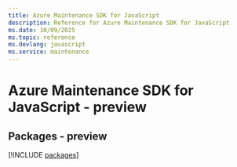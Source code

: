 ```yaml
---
title: Azure Maintenance SDK for JavaScript
description: Reference for Azure Maintenance SDK for JavaScript
ms.date: 10/09/2025
ms.topic: reference
ms.devlang: javascript
ms.service: maintenance
---
```

# Azure Maintenance SDK for JavaScript - preview
## Packages - preview
[!INCLUDE [packages](maintenance-index.md)]